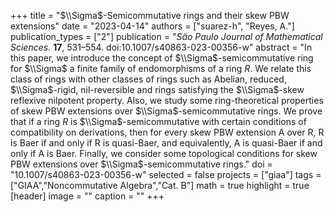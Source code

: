 +++
title = "$\\Sigma$-Semicommutative rings and their skew PBW extensions"
date = "2023-04-14"
authors = ["suarez-h", "Reyes, A."]
publication_types = ["2"]
publication = "*São Paulo Journal of Mathematical Sciences*. **17**, 531–554. doi:10.1007/s40863-023-00356-w"
abstract = "In this paper, we introduce the concept of $\\Sigma$-semicommutative ring for $\\Sigma$ a finite family of endomorphisms of a ring $R$. We relate this class of rings with other classes of rings such as Abelian, reduced, $\\Sigma$-rigid, nil-reversible and rings satisfying the $\\Sigma$-skew reflexive nilpotent property. Also, we study some ring-theoretical properties of skew PBW extensions over $\\Sigma$-semicommutative rings. We prove that if a ring $R$ is $\\Sigma$-semicommutative with certain conditions of compatibility on derivations, then for every skew PBW extension A over R, R is Baer if and only if R is quasi-Baer, and equivalently, A is quasi-Baer if and only if A is Baer. Finally, we consider some topological conditions for skew PBW extensions over $\\Sigma$-semicommutative rings."
doi = "10.1007/s40863-023-00356-w"
selected = false
projects = ["giaa"]
tags = ["GIAA","Noncommutative Algebra","Cat. B"]
math = true
highlight = true
[header]
image = ""
caption = ""
+++
